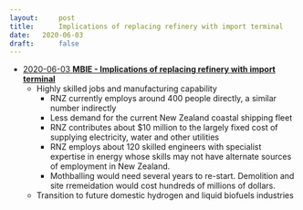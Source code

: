 ```yaml
---
layout:     post
title:      Implications of replacing refinery with import terminal
date:   2020-06-03
draft:      false
---
```


- [2020-06-03 **MBIE - Implications of replacing refinery with import terminal**](oia/Doc%202%203319%2019-20%20Briefing%20-%20Update%20on%20Refining%20NZ%20strategic%20review_Redacted.pdf)
    - Highly skilled jobs and manufacturing capability 
        - RNZ currently employs around 400 people directly, a similar number indirectly
        - Less demand for the current New Zealand coastal shipping fleet
        - RNZ contributes about \$10 million to the largely fixed cost of supplying electricity, water and other utilities
        - RNZ employs about 120 skilled engineers with specialist expertise in energy whose skills may not have alternate sources of employment in New Zealand.
        - Mothballing would need several years to re-start. Demolition and site rremeidation would cost hundreds of millions of dollars.
    - Transition to future domestic hydrogen and liquid biofuels industries 
